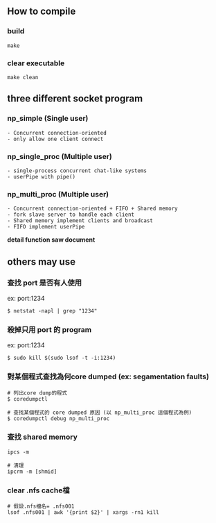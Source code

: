 ## How to compile
### build
```
make
```
### clear executable
```
make clean
```

## three different socket program
### np_simple (Single user)
    - Concurrent connection-oriented
    - only allow one client connect
### np_single_proc (Multiple user)
    - single-process concurrent chat-like systems
    - userPipe with pipe()

### np_multi_proc (Multiple user)
    - Concurrent connection-oriented + FIFO + Shared memory
    - fork slave server to handle each client
    - Shared memory implement clients and broadcast
    - FIFO implement userPipe
**detail function saw document**

## others may use
### 查找 port 是否有人使用
ex: port:1234
```
$ netstat -napl | grep "1234"
```
### 殺掉只用 port 的 program
ex: port:1234
```
$ sudo kill $(sudo lsof -t -i:1234)
```
### 對某個程式查找為何core dumped (ex: segamentation faults)
```
# 列出core dump的程式
$ coredumpctl

# 查找某個程式的 core dumped 原因 (以 np_multi_proc 這個程式為例)
$ coredumpctl debug np_multi_proc
```

### 查找 shared memory
```
ipcs -m

# 清理
ipcrm -m [shmid]
```

### clear .nfs cache檔
```
# 假設.nfs檔名= .nfs001
lsof .nfs001 | awk '{print $2}' | xargs -rn1 kill
```